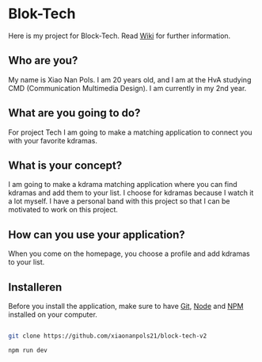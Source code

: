 # Blok-Tech

Here is my project for Block-Tech. Read [Wiki](https://github.com/xiaonanpols21/block-tech-v2/wiki) for further information.

## Who are you?

My name is Xiao Nan Pols. I am 20 years old, and I am at the HvA studying CMD (Communication Multimedia Design). I am currently in my 2nd year. 

## What are you going to do?

For project Tech I am going to make a matching application to connect you with your favorite kdramas. 

## What is your concept?

I am going to make a kdrama matching application where you can find kdramas and add them to your list. I choose for kdramas because I watch it a lot myself. I have a personal band with this project so that I can be motivated to work on this project.

## How can you use your application?

When you come on the homepage, you choose a profile and add kdramas to your list. 

## Installeren

Before you install the application, make sure to have [Git](https://git-scm.com/book/en/v2/Getting-Started-Installing-Git), [Node](https://nodejs.org/en/download/) and [NPM](https://docs.npmjs.com/downloading-and-installing-node-js-and-npm) installed on your computer.

``` bash

git clone https://github.com/xiaonanpols21/block-tech-v2

npm run dev

```